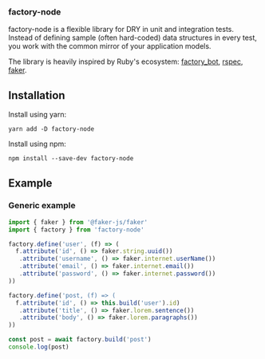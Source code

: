 ### factory-node

factory-node is a flexible library for DRY in unit and integration tests. Instead of defining sample (often hard-coded) data structures in every test, you work with the common mirror of your application models.

The library is heavily inspired by Ruby's ecosystem: [factory_bot](https://github.com/thoughtbot/factory_bot), [rspec](https://github.com/rspec/rspec-rails), [faker](https://github.com/faker-ruby/faker).

## Installation

Install using yarn:

```
yarn add -D factory-node
```

Install using npm:

```
npm install --save-dev factory-node
```

## Example

### Generic example

```ts
import { faker } from '@faker-js/faker'
import { factory } from 'factory-node'

factory.define('user', (f) => (
  f.attribute('id', () => faker.string.uuid())
   .attribute('username', () => faker.internet.userName())
   .attribute('email', () => faker.internet.email())
   .attribute('password', () => faker.internet.password())
))

factory.define('post, (f) => (
  f.attribute('id', () => this.build('user').id)
   .attribute('title', () => faker.lorem.sentence())
   .attribute('body', () => faker.lorem.paragraphs())
))

const post = await factory.build('post')
console.log(post)
```

